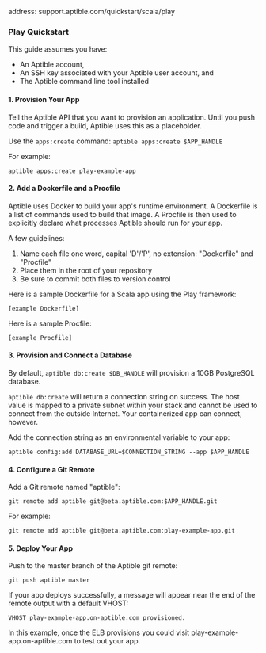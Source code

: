 address: support.aptible.com/quickstart/scala/play

### Play Quickstart

This guide assumes you have:   
- An Aptible account,  
- An SSH key associated with your Aptible user account, and  
- The Aptible command line tool installed

#### 1. Provision Your App  
Tell the Aptible API that you want to provision an application. Until you push code and trigger a build, Aptible uses this as a placeholder.

Use the `apps:create` command: `aptible apps:create $APP_HANDLE`

For example: 
```
aptible apps:create play-example-app
```

#### 2. Add a Dockerfile and a Procfile
Aptible uses Docker to build your app's runtime environment. A Dockerfile is a list of commands used to build that image. A Procfile is then used to explicitly declare what processes Aptible should run for your app.

A few guidelines:  
1. Name each file one word, capital 'D'/'P', no extension: "Dockerfile" and "Procfile"  
2. Place them in the root of your repository  
3. Be sure to commit both files to version control  

Here is a sample Dockerfile for a Scala app using the Play framework:
```
[example Dockerfile]
```

Here is a sample Procfile:
```
[example Procfile]
```

#### 3. Provision and Connect a Database
By default, `aptible db:create $DB_HANDLE` will provision a 10GB PostgreSQL database.

`aptible db:create` will return a connection string on success. The host value is mapped to a private subnet within your stack and cannot be used to connect from the outside Internet. Your containerized app can connect, however.

Add the connection string as an environmental variable to your app:
```
aptible config:add DATABASE_URL=$CONNECTION_STRING --app $APP_HANDLE
```


#### 4. Configure a Git Remote
Add a Git remote named "aptible":
```
git remote add aptible git@beta.aptible.com:$APP_HANDLE.git
```

For example:
```
git remote add aptible git@beta.aptible.com:play-example-app.git
```

#### 5. Deploy Your App
Push to the master branch of the Aptible git remote:
```
git push aptible master
```
If your app deploys successfully, a message will appear near the end of the remote output with a default VHOST:
```
VHOST play-example-app.on-aptible.com provisioned.
```

In this example, once the ELB provisions you could visit play-example-app.on-aptible.com to test out your app.

